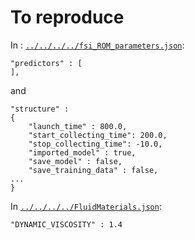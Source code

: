 # To reproduce

In : [`../../../../fsi_ROM_parameters.json`](../../../../fsi_ROM_parameters.json):
```
"predictors" : [
],
```
and
```
"structure" :
{
    "launch_time" : 800.0,
    "start_collecting_time": 200.0,
    "stop_collecting_time": -10.0,
    "imported_model" : true,
    "save_model" : false,
    "save_training_data" : false,
...
}
```

In [`../../../../FluidMaterials.json`](../../../../FluidMaterials.json):
```
"DYNAMIC_VISCOSITY" : 1.4
```

